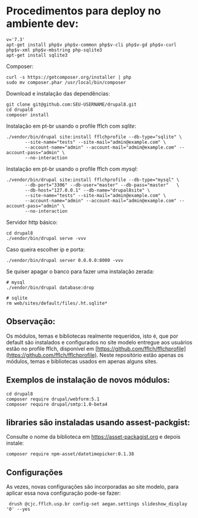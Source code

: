 # Procedimentos para deploy no ambiente dev:

    v='7.3'
    apt-get install php$v php$v-common php$v-cli php$v-gd php$v-curl php$v-xml php$v-mbstring php-sqlite3
    apt-get install sqlite3

Composer:

    curl -s https://getcomposer.org/installer | php
    sudo mv composer.phar /usr/local/bin/composer

Download e instalação das dependências:

    git clone git@github.com:SEU-USERNAME/drupal8.git
    cd drupal8
    composer install

Instalação em pt-br usando o profile fflch com *sqlite*:

    ./vendor/bin/drupal site:install fflchprofile --db-type="sqlite" \
           --site-name="tests" --site-mail="admin@example.com" \
           --account-name="admin" --account-mail="admin@example.com" --account-pass="admin" \
           --no-interaction

Instalação em pt-br usando o profile fflch com *mysql*:

    ./vendor/bin/drupal site:install fflchprofile --db-type="mysql" \
           --db-port="3306" --db-user="master" --db-pass="master"   \
           --db-host="127.0.0.1" --db-name="drupal8site" \
           --site-name="tests" --site-mail="admin@example.com" \
           --account-name="admin" --account-mail="admin@example.com" --account-pass="admin" \
           --no-interaction

Servidor http básico:

    cd drupal8
    ./vendor/bin/drupal serve -vvv

Caso queira escolher ip e porta:

    ./vendor/bin/drupal server 0.0.0.0:8000 -vvv

Se quiser apagar o banco para fazer uma instalação zerada:

    # mysql
    ./vendor/bin/drupal database:drop

    # sqlite
    rm web/sites/default/files/.ht.sqlite*

## Observação:

Os módulos, temas e bibliotecas realmente requeridos, isto é, que por default são instalados e configurados no site modelo entregue aos usuários estão no profile fflch,
disponível em [https://github.com/fflch/fflchprofile](https://github.com/fflch/fflchprofile). Neste repositório estão apenas os módulos, temas e
bibliotecas usados em apenas alguns sites.

## Exemplos de instalação de novos módulos:

    cd drupal8
    composer require drupal/webform:5.1
    composer require drupal/smtp:1.0-beta4

## libraries são instaladas usando assest-packgist:

Consulte o nome da biblioteca em https://asset-packagist.org e
depois instale:

    composer require npm-asset/datetimepicker:0.1.38
    
 ## Configurações
 
 As vezes, novas configurações são incorporadas ao site modelo, para aplicar essa
 nova configuração pode-se fazer:
 
     drush @cjc.fflch.usp.br config-set aegan.settings slideshow_display '0' --yes
